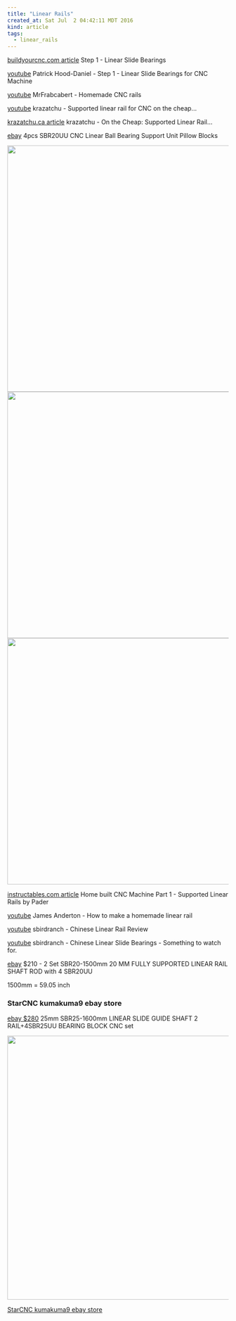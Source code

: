 ```yaml
---
title: "Linear Rails"
created_at: Sat Jul  2 04:42:11 MDT 2016
kind: article
tags:
  - linear_rails
---
```


<a href="https://buildyourcnc.com/step1.aspx" target="_blank">buildyourcnc.com article</a>
Step 1 - Linear Slide Bearings

<a href="https://www.youtube.com/watch?v=uYPPC1_kgaw" target="_blank">youtube</a>
Patrick Hood-Daniel - Step 1 - Linear Slide Bearings for CNC Machine

<a href="https://www.youtube.com/watch?v=AvSDdpxYVf8" target="_blank">youtube</a>
MrFrabcabert - Homemade CNC rails

<a href="https://www.youtube.com/watch?v=bGbWBDtzydw" target="_blank">youtube</a>
krazatchu - Supported linear rail for CNC on the cheap...

<a href="http://krazatchu.ca/2012/04/23/on-the-cheap-supported-linear-rail/" target="_blank">krazatchu.ca article</a>
krazatchu  - On the Cheap: Supported Linear Rail…

<a href="http://www.ebay.ca/itm/4pcs-SBR20UU-CNC-Linear-Ball-Bearing-Support-Unit-Pillow-Blocks-/121676339024?hash=item1c54799750" target="_blank">ebay</a>
4pcs SBR20UU CNC Linear Ball Bearing Support Unit Pillow Blocks

<img src="/assets/images/sbr20uu-cnc-pillow-block-1.png" width="560px">

<img src="/assets/images/sbr20uu-cnc-pillow-block-2.png" width="560px">

<img src="/assets/images/sbr20uu-cnc-pillow-block-3.png" width="560px">


<a href="http://www.instructables.com/id/Home-built-CNC-Machine-Part-1-Supported-Linear-R/" target="_blank">instructables.com article</a>
Home built CNC Machine Part 1 - Supported Linear Rails by Pader

<a href="https://www.youtube.com/watch?v=QDjUn1ZxcRU" target="_blank">youtube</a>
James Anderton - How to make a homemade linear rail


<a href="https://www.youtube.com/watch?v=9ldrdB7AuX0" target="_blank">youtube</a>
sbirdranch - Chinese Linear Rail Review

<a href="https://www.youtube.com/watch?v=ljSHwaRmlQ8" target="_blank">youtube</a>
sbirdranch - Chinese Linear Slide Bearings - Something to watch for.


<a href="http://www.ebay.com/itm/2-Set-SBR20-1500mm-20-MM-FULLY-SUPPORTED-LINEAR-RAIL-SHAFT-ROD-with-4-SBR20UU-/251022549100?hash=item3a721c206c:g:p0kAAMXQlgtRrgS9" target="_blank">ebay</a>
$210 - 2 Set SBR20-1500mm 20 MM FULLY SUPPORTED LINEAR RAIL SHAFT ROD with 4 SBR20UU

1500mm = 59.05 inch

### StarCNC kumakuma9 ebay store

<a href="http://www.ebay.com/itm/25mm-SBR25-1600mm-LINEAR-SLIDE-GUIDE-SHAFT-2-RAIL-4SBR25UU-BEARING-BLOCK-CNC-set-/181998162799?" target="_blank">ebay $280</a>
25mm SBR25-1600mm LINEAR SLIDE GUIDE SHAFT 2 RAIL+4SBR25UU BEARING BLOCK CNC set

<img src="/assets/images/25mm-sbr25-1600mm-linear-slide-rail-4sbr25uu-bearing-block-set.png" width="600px">

<a href="http://stores.ebay.com/24x7buy?_trksid=p2047675.l2563" target="_blank">StarCNC kumakuma9 ebay store</a>

<!--
html boilerplate
<a href="" target="_blank"></a>
<a name=""></a>
<img src="" width="400px">
<ul>
  <li></li>
</ul>
<pre>
</pre>
<pre><code>
</code></pre>
-->

